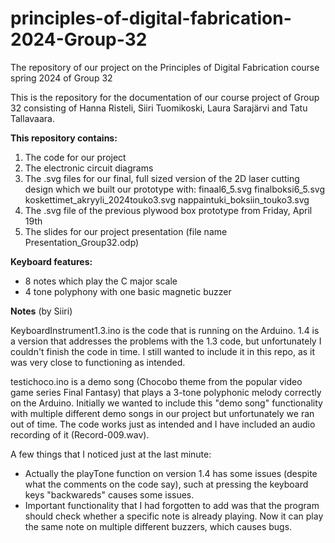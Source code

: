 # principles-of-digital-fabrication-2024-Group-32
The repository of our project on the Principles of Digital Fabrication course spring 2024 of Group 32

This is the repository for the documentation of our course project of Group 32 consisting of Hanna Risteli, Siiri Tuomikoski, Laura Sarajärvi and Tatu Tallavaara.

**This repository contains:**
1) The code for our project
2) The electronic circuit diagrams 
3) The .svg files for our final, full sized version of the 2D laser cutting design which we built our prototype with:
   finaal6_5.svg
   finalboksi6_5.svg
   koskettimet_akryyli_2024touko3.svg
   nappaintuki_boksiin_touko3.svg
5) The .svg file of the previous plywood box prototype from Friday, April 19th
6) The slides for our project presentation (file name Presentation_Group32.odp) 

**Keyboard features:**
- 8 notes which play the C major scale
- 4 tone polyphony with one basic magnetic buzzer

**Notes** (by Siiri)

KeyboardInstrument1.3.ino is the code that is running on the Arduino. 1.4 is a version that addresses the problems with the 1.3 code, but unfortunately I couldn't finish the code in time. I still wanted to include it in this repo, as it was very close to functioning as intended. 

testichoco.ino is a demo song (Chocobo theme from the popular video game series Final Fantasy) that plays a 3-tone polyphonic melody correctly on the Arduino. Initially we wanted to include this "demo song" functionality with multiple different demo songs in our project but unfortunately we ran out of time. The code works just as intended and I have included an audio recording of it (Record-009.wav).  

A few things that I noticed just at the last minute:
- Actually the playTone function on version 1.4 has some issues (despite what the comments on the code say), such at pressing the keyboard keys "backwareds" causes some issues.
- Important functionality that I had forgotten to add was that the program should check whether a specific note is already playing. Now it can play the same note on multiple different buzzers, which causes bugs.
